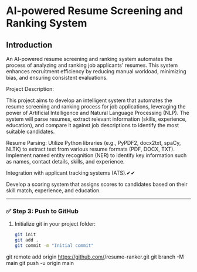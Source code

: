 # AI-powered Resume Screening and Ranking System

## Introduction
An AI-powered resume screening and ranking system automates the process of analyzing and ranking job applicants' resumes. This system enhances recruitment efficiency by reducing manual workload, minimizing bias, and ensuring consistent evaluations.

Project Description:

This project aims to develop an intelligent system that automates the resume screening and ranking process for job applications, leveraging the power of Artificial Intelligence and Natural Language Processing (NLP). The system will parse resumes, extract relevant information (skills, experience, education), and compare it against job descriptions to identify the most suitable candidates.

Resume Parsing: Utilize Python libraries (e.g., PyPDF2, docx2txt, spaCy, NLTK) to extract text from various resume formats (PDF, DOCX, TXT). Implement named entity recognition (NER) to identify key information such as names, contact details, skills, and experience.

Integration with applicant tracking systems (ATS).✔✔

Develop a scoring system that assigns scores to candidates based on their skill match, experience, and education.


---

### ✅ Step 3: Push to GitHub
1. Initialize git in your project folder:
   ```bash
   git init
   git add .
   git commit -m "Initial commit"

git remote add origin https://github.com/<your-username>/resume-ranker.git
git branch -M main
git push -u origin main

